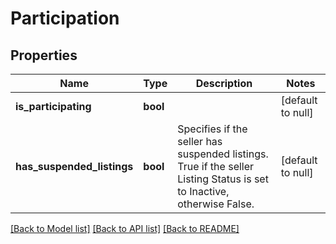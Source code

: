 # Participation

## Properties
Name | Type | Description | Notes
------------ | ------------- | ------------- | -------------
**is_participating** | **bool** |  | [default to null]
**has_suspended_listings** | **bool** | Specifies if the seller has suspended listings. True if the seller Listing Status is set to Inactive, otherwise False. | [default to null]

[[Back to Model list]](../README.md#documentation-for-models) [[Back to API list]](../README.md#documentation-for-api-endpoints) [[Back to README]](../README.md)


